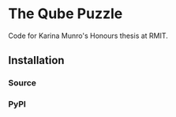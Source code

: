 # The Qube Puzzle
Code for Karina Munro's Honours thesis at RMIT.

## Installation
### Source

### PyPl
